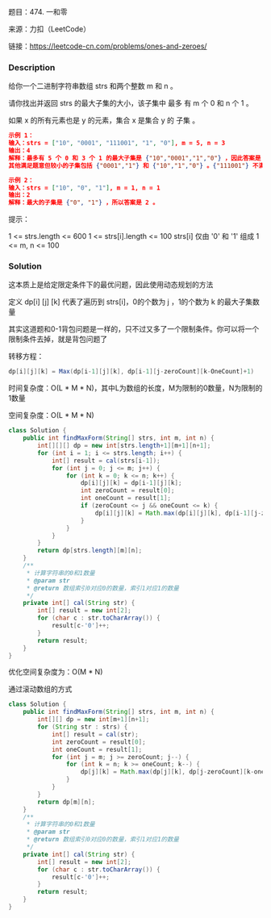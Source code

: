 题目：474. 一和零

来源：力扣（LeetCode） 

链接：https://leetcode-cn.com/problems/ones-and-zeroes/



### Description

给你一个二进制字符串数组 strs 和两个整数 m 和 n 。

请你找出并返回 strs 的最大子集的大小，该子集中 最多 有 m 个 0 和 n 个 1 。

如果 x 的所有元素也是 y 的元素，集合 x 是集合 y 的 子集 。

```json
示例 1：
输入：strs = ["10", "0001", "111001", "1", "0"], m = 5, n = 3
输出：4
解释：最多有 5 个 0 和 3 个 1 的最大子集是 {"10","0001","1","0"} ，因此答案是 4 。
其他满足题意但较小的子集包括 {"0001","1"} 和 {"10","1","0"} 。{"111001"} 不满足题意，因为它含 4 个 1 ，大于 n 的值 3 。

示例 2：
输入：strs = ["10", "0", "1"], m = 1, n = 1
输出：2
解释：最大的子集是 {"0", "1"} ，所以答案是 2 。
```


提示：

1 <= strs.length <= 600
1 <= strs[i].length <= 100
strs[i] 仅由 '0' 和 '1' 组成
1 <= m, n <= 100

### Solution

这本质上是给定限定条件下的最优问题，因此使用动态规划的方法

定义 dp[i] [j] [k] 代表了遍历到 strs[i]，0的个数为 j ，1的个数为 k 的最大子集数量

其实这道题和0-1背包问题是一样的，只不过又多了一个限制条件。你可以将一个限制条件去掉，就是背包问题了

转移方程：

```java
dp[i][j][k] = Max(dp[i-1][j][k], dp[i-1][j-zeroCount][k-OneCount]+1)
```

时间复杂度：O(L * M * N)，其中L为数组的长度，M为限制的0数量，N为限制的1数量

空间复杂度：O(L * M * N)

```java
class Solution {
    public int findMaxForm(String[] strs, int m, int n) {
        int[][][] dp = new int[strs.length+1][m+1][n+1];
        for (int i = 1; i <= strs.length; i++) {
            int[] result = cal(strs[i-1]);
            for (int j = 0; j <= m; j++) {
                for (int k = 0; k <= n; k++) {
                    dp[i][j][k] = dp[i-1][j][k];
                    int zeroCount = result[0];
                    int oneCount = result[1];
                    if (zeroCount <= j && oneCount <= k) {
                        dp[i][j][k] = Math.max(dp[i][j][k], dp[i-1][j-zeroCount][k-oneCount] + 1);
                    }
                }
            }
        }
        return dp[strs.length][m][n];
    }
    /**
     * 计算字符串的0和1数量
     * @param str
     * @return 数组索引0对应0的数量，索引1对应1的数量
     */
    private int[] cal(String str) {
        int[] result = new int[2];
        for (char c : str.toCharArray()) {
            result[c-'0']++;
        }
        return result;
    }
}
```

优化空间复杂度为：O(M * N)

通过滚动数组的方式

```java
class Solution {
    public int findMaxForm(String[] strs, int m, int n) {
        int[][] dp = new int[m+1][n+1];
        for (String str : strs) {
            int[] result = cal(str);
            int zeroCount = result[0];
            int oneCount = result[1];
            for (int j = m; j >= zeroCount; j--) {
                for (int k = n; k >= oneCount; k--) {
                    dp[j][k] = Math.max(dp[j][k], dp[j-zeroCount][k-oneCount] + 1);
                }
            }
        }
        return dp[m][n];
    }
    /**
     * 计算字符串的0和1数量
     * @param str
     * @return 数组索引0对应0的数量，索引1对应1的数量
     */
    private int[] cal(String str) {
        int[] result = new int[2];
        for (char c : str.toCharArray()) {
            result[c-'0']++;
        }
        return result;
    }
}
```

